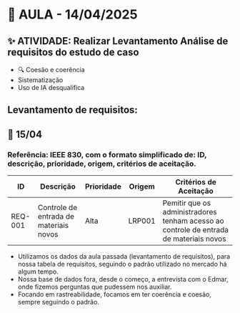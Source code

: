 # 📅 AULA - 14/04/2025

## ✨ ATIVIDADE: Realizar Levantamento Análise de requisitos do estudo de caso  
- 🔍 Coesão e coerência
- Sistematização
- Uso de IA desqualifica

## Levantamento de requisitos:
  ## 🍳 15/04
### Referência: IEEE 830, com o formato simplificado de: ID, descrição, prioridade, origem, critérios de aceitação.
| ID      | Descrição                                          | Prioridade | Origem      | Critérios de Aceitação                                      |
|---------|----------------------------------------------------|------------|-------------|-------------------------------------------------------------|
| REQ-001 | Controle de entrada de materiais novos | Alta       | LRP001 | Pemitir que os administradores tenham acesso ao controle de entrada de materiais novos |

- Utilizamos os dados da aula passada (levantamento de requisitos), para nossa tabela de requisitos, seguindo o padrão utilizado no mercado há algum tempo.
- Nossa base de dados fora, desde o começo, a entrevista com o Edmar, onde fizemos perguntas que pudessem nos auxiliar.
- Focando em rastreabilidade, focamos em ter coerência e coesão, sempre seguindo o padrão.

